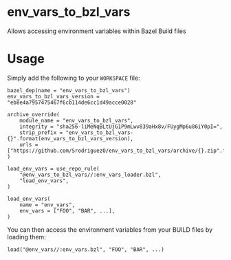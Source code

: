 # env_vars_to_bzl_vars
Allows accessing environment variables within Bazel Build files


# Usage
Simply add the following to your `WORKSPACE` file:
```starlark
bazel_dep(name = "env_vars_to_bzl_vars")
env_vars_to_bzl_vars_version = "eb8e4a7957475467f6cb114de6cc1d49acce0028"

archive_override(
    module_name = "env_vars_to_bzl_vars",
    integrity = "sha256-liMeNqBLtUjG1P9mLwv839aHx8v/FUygMp6u86iY0pI=",
    strip_prefix = "env_vars_to_bzl_vars-{}".format(env_vars_to_bzl_vars_version),
    urls = ["https://github.com/SrodriguezO/env_vars_to_bzl_vars/archive/{}.zip".format(env_vars_to_bzl_vars_version)],
)

load_env_vars = use_repo_rule(
    "@env_vars_to_bzl_vars//:env_vars_loader.bzl",
    "load_env_vars",
)

load_env_vars(
    name = "env_vars",
    env_vars = ["FOO", "BAR", ...],
)
```

You can then access the environment variables from your BUILD files by loading them:
```
load("@env_vars//:env_vars.bzl", "FOO", "BAR", ...)
```